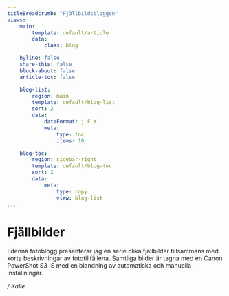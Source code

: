 ```yaml
---
titleBreadcrumb: "Fjällbildsbloggen"
views:
    main:
        template: default/article
        data:
            class: blog

    byline: false
    share-this: false
    block-about: false
    article-toc: false

    blog-list:
        region: main
        template: default/blog-list
        sort: 2
        data:
            dateFormat: j F Y
            meta: 
                type: toc
                items: 10

    blog-toc:
        region: sidebar-right
        template: default/blog-toc
        sort: 2
        data:
            meta: 
                type: copy
                view: blog-list
...
```


Fjällbilder
===========

I denna fotoblogg presenterar jag en serie olika fjällbilder tillsammans med korta beskrivningar av fototillfällena. 
Samtliga bilder är tagna med en Canon PowerShot S3 IS med en blandning av automatiska och manuella inställningar.

*/ Kalle*
